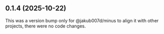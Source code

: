 ## 0.1.4 (2025-10-22)

This was a version bump only for @jakub007d/minus to align it with other projects, there were no code changes.